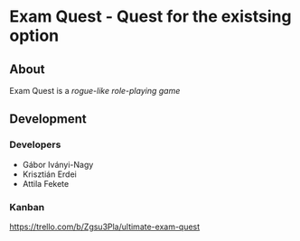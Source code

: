 # Exam Quest - Quest for the existsing option #
## About ##

Exam Quest is a *rogue-like role-playing game*

## Development ##

### Developers ###

* Gábor Iványi-Nagy
* Krisztián Erdei
* Attila Fekete

### Kanban ###

https://trello.com/b/Zgsu3Pla/ultimate-exam-quest